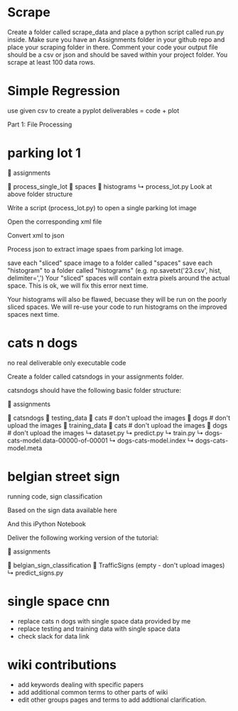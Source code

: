 Scrape
======

Create a folder called scrape_data and place a python script called run.py inside.
Make sure you have an Assignments folder in your github repo and place your scraping folder in there.
Comment your code
your output file should be a csv or json and should be saved within your project folder.
You scrape at least 100 data rows.

Simple Regression
=================

use given csv to create a pyplot
deliverables = code + plot 

Part 1: File Processing

parking lot 1
=============

📁 assignments

📁 process_single_lot
📁 spaces
📁 histograms
↳ process_lot.py
Look at above folder structure

Write a script (process_lot.py) to open a single parking lot image

Open the corresponding xml file

Convert xml to json

Process json to extract image spaes from parking lot image.

save each "sliced" space image to a folder called "spaces"
save each "histogram" to a folder called "histograms" (e.g. np.savetxt('23.csv', hist, delimiter=',')
Your "sliced" spaces will contain extra pixels around the actual space. This is ok, we will fix this error next time.

Your histograms will also be flawed, becuase they will be run on the poorly sliced spaces. We will re-use your code to run histograms on the improved spaces next time.


cats n dogs
===========

no real deliverable only executable code

Create a folder called catsndogs in your assignments folder.

catsndogs should have the following basic folder structure:

📁 assignments

📁 catsndogs
📁 testing_data
📁 cats # don't upload the images
📁 dogs # don't upload the images
📁 training_data
📁 cats # don't upload the images
📁 dogs # don't upload the images
↳ dataset.py
↳ predict.py
↳ train.py
↳ dogs-cats-model.data-00000-of-00001
↳ dogs-cats-model.index
↳ dogs-cats-model.meta

belgian street sign
===================

running code, sign classification 

Based on the sign data available here

And this iPython Notebook

Deliver the following working version of the tutorial:

📁 assignments

📁 belgian_sign_classification
📁 TrafficSigns (empty - don't upload images)
↳ predict_signs.py

single space cnn
================

- replace cats n dogs with single space data provided by me
- replace testing and training data with single space data
- check slack for data link 


wiki contributions
==================

- add keywords dealing with specific papers
- add additional common terms to other parts of wiki
- edit other groups pages and terms to add addtional clarification.
